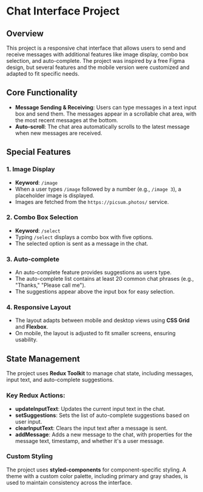 # Chat Interface Project

## Overview

This project is a responsive chat interface that allows users to send and receive messages with additional features like image display, combo box selection, and auto-complete. The project was inspired by a free Figma design, but several features and the mobile version were customized and adapted to fit specific needs.

## Core Functionality

- **Message Sending & Receiving**: Users can type messages in a text input box and send them. The messages appear in a scrollable chat area, with the most recent messages at the bottom.
- **Auto-scroll**: The chat area automatically scrolls to the latest message when new messages are received.

## Special Features

### 1. Image Display
- **Keyword**: `/image`
- When a user types `/image` followed by a number (e.g., `/image 3`), a placeholder image is displayed.
- Images are fetched from the `https://picsum.photos/` service.

### 2. Combo Box Selection
- **Keyword**: `/select`
- Typing `/select` displays a combo box with five options.
- The selected option is sent as a message in the chat.

### 3. Auto-complete
- An auto-complete feature provides suggestions as users type.
- The auto-complete list contains at least 20 common chat phrases (e.g., "Thanks," "Please call me").
- The suggestions appear above the input box for easy selection.

### 4. Responsive Layout
- The layout adapts between mobile and desktop views using **CSS Grid** and **Flexbox**.
- On mobile, the layout is adjusted to fit smaller screens, ensuring usability.

## State Management

The project uses **Redux Toolkit** to manage chat state, including messages, input text, and auto-complete suggestions.




### Key Redux Actions:

- **updateInputText**: Updates the current input text in the chat.
- **setSuggestions**: Sets the list of auto-complete suggestions based on user input.
- **clearInputText**: Clears the input text after a message is sent.
- **addMessage**: Adds a new message to the chat, with properties for the message text, timestamp, and whether it's a user message.

### Custom Styling

The project uses **styled-components** for component-specific styling. A theme with a custom color palette, including primary and gray shades, is used to maintain consistency across the interface.





